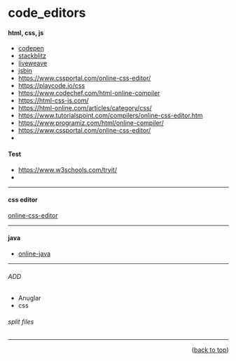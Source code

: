 <a name="topage"></a>

# code_editors


#### html, css, js
* [codepen](https://codepen.io)
* [stackblitz](https://stackblitz.com/)
* [liveweave](https://liveweave.com/)
* [jsbin](https://jsbin.com/)
* https://www.cssportal.com/online-css-editor/
* https://playcode.io/css
* https://www.codechef.com/html-online-compiler
* https://html-css-js.com/
* https://html-online.com/articles/category/css/
* https://www.tutorialspoint.com/compilers/online-css-editor.htm
* https://www.programiz.com/html/online-compiler/
* https://www.cssportal.com/online-css-editor/
* 


#### Test
* https://www.w3schools.com/tryit/
* 

----

#### css editor
[online-css-editor](https://www.cssportal.com/online-css-editor/)



----

#### java 
* [online-java](https://www.online-java.com/)

----

###### ADD 
* Anuglar
* css

###### split files



-----

<p align="right">(<a href="#topage">back to top</a>)</p>
<br/>
<br/>
